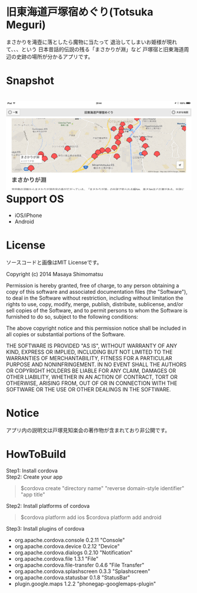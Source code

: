 旧東海道戸塚宿めぐり(Totsuka Meguri)
=======================================

まさかりを滝壺に落としたら魔物に当たって
退治してしまいお姫様が現れて、、、という
日本昔話的伝説の残る「まさかりが淵」など
戸塚宿と旧東海道周辺の史跡の場所が分かるアプリです。

Snapshot
========
![](snapshots.png?raw=true)
Support OS
==========
 * iOS/iPhone
 * Android

License 
==================================
ソースコードと画像はMIT Licenseです。

Copyright (c) 2014 Masaya Shimomatsu

Permission is hereby granted, free of charge, to any person obtaining a copy of this software and associated documentation files (the "Software"), to deal in the Software without restriction, including without limitation the rights to use, copy, modify, merge, publish, distribute, sublicense, and/or sell copies of the Software, and to permit persons to whom the Software is furnished to do so, subject to the following conditions:

The above copyright notice and this permission notice shall be included in all copies or substantial portions of the Software.

THE SOFTWARE IS PROVIDED "AS IS", WITHOUT WARRANTY OF ANY KIND, EXPRESS OR IMPLIED, INCLUDING BUT NOT LIMITED TO THE WARRANTIES OF MERCHANTABILITY, FITNESS FOR A PARTICULAR PURPOSE AND NONINFRINGEMENT. IN NO EVENT SHALL THE AUTHORS OR COPYRIGHT HOLDERS BE LIABLE FOR ANY CLAIM, DAMAGES OR OTHER LIABILITY, WHETHER IN AN ACTION OF CONTRACT, TORT OR OTHERWISE, ARISING FROM, OUT OF OR IN CONNECTION WITH THE SOFTWARE OR THE USE OR OTHER DEALINGS IN THE SOFTWARE.


Notice
======
アプリ内の説明文は戸塚見知楽会の著作物が含まれており非公開です。

HowToBuild
==========
 
 Step1: Install cordova  
 Step2: Create your app  
> $cordova create "directory name" "reverse domain-style identifier" "app title" 

Step2: Install platforms of cordova  
> $cordova platform add ios
> $cordova platform add android  

Step3: Install plugins of cordova   
  * org.apache.cordova.console 0.2.11 "Console"
  * org.apache.cordova.device 0.2.12 "Device"
  * org.apache.cordova.dialogs 0.2.10 "Notification"
  * org.apache.cordova.file 1.3.1 "File"
  * org.apache.cordova.file-transfer 0.4.6 "File Transfer"
  * org.apache.cordova.splashscreen 0.3.3 "Splashscreen"
  * org.apache.cordova.statusbar 0.1.8 "StatusBar"
  * plugin.google.maps 1.2.2 "phonegap-googlemaps-plugin"
 



